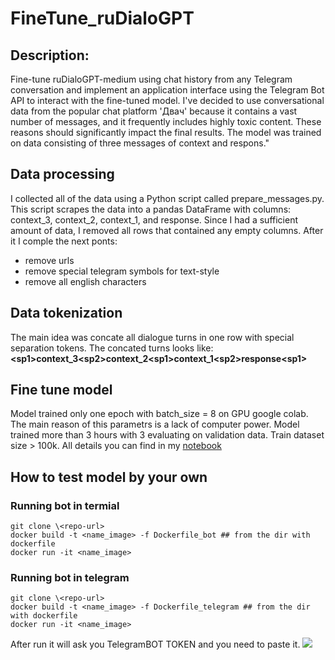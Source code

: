 # FineTune_ruDialoGPT

## Description:
Fine-tune ruDialoGPT-medium using chat history from any Telegram conversation and implement an application interface using the Telegram Bot API to interact with the fine-tuned model. I've decided to use conversational data from the popular chat platform 'Двач' because it contains a vast number of messages, and it frequently includes highly toxic content. These reasons should significantly impact the final results.
The model was trained on data consisting of three messages of context and respons."

## Data processing
I collected all of the data using a Python script called prepare_messages.py. This script scrapes the data into a pandas DataFrame with columns: context_3, context_2, context_1, and response. Since I had a sufficient amount of data, I removed all rows that contained any empty columns. After it I comple the next ponts:
* remove urls
* remove special telegram symbols for text-style
* remove all english characters

## Data tokenization
The main idea was concate all dialogue turns in one row with special separation tokens. The concated turns looks like:  
  **\<sp1>context_3\<sp2>context_2\<sp1\>context_1\<sp2\>response\<sp1\>**  

## Fine tune model
Model trained only one epoch with batch_size = 8 on GPU google colab. The main reason of this parametrs is a lack of computer power. Model trained more than 3 hours with 3 evaluating on validation data.
Train dataset size > 100k. All details you can find in my [notebook](https://github.com/v4ndi/FineTune_ruDialoGPT/blob/main/src/Fine_Tune_ruDialoGPT.ipynb)

## How to test model by your own
### Running bot in termial 
```
git clone \<repo-url>
docker build -t <name_image> -f Dockerfile_bot ## from the dir with dockerfile
docker run -it <name_image>
```
### Running bot in telegram
```
git clone \<repo-url>
docker build -t <name_image> -f Dockerfile_telegram ## from the dir with dockerfile
docker run -it <name_image>
```
After run it will ask you TelegramBOT TOKEN and you need to paste it. 
![]("materials/bot_telegram_running.png")


